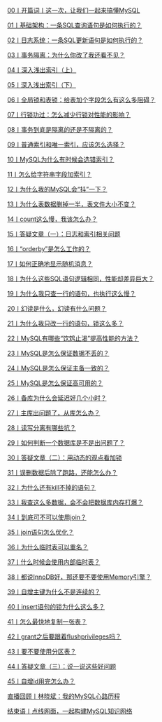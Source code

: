 <a href="./00丨开篇词丨这一次，让我们一起来搞懂MySQL.html">00丨开篇词丨这一次，让我们一起来搞懂MySQL</a>

<a href="./01丨基础架构：一条SQL查询语句是如何执行的？.html">01丨基础架构：一条SQL查询语句是如何执行的？</a>

<a href="./02丨日志系统：一条SQL更新语句是如何执行的？.html">02丨日志系统：一条SQL更新语句是如何执行的？</a>

<a href="./03丨事务隔离：为什么你改了我还看不见？.html">03丨事务隔离：为什么你改了我还看不见？</a>

<a href="./04丨深入浅出索引（上）.html">04丨深入浅出索引（上）</a>

<a href="./05丨深入浅出索引（下）.html">05丨深入浅出索引（下）</a>

<a href="./06丨全局锁和表锁：给表加个字段怎么有这么多阻碍？.html">06丨全局锁和表锁：给表加个字段怎么有这么多阻碍？</a>

<a href="./07丨行锁功过：怎么减少行锁对性能的影响？.html">07丨行锁功过：怎么减少行锁对性能的影响？</a>

<a href="./08丨事务到底是隔离的还是不隔离的？.html">08丨事务到底是隔离的还是不隔离的？</a>

<a href="./09丨普通索引和唯一索引，应该怎么选择？.html">09丨普通索引和唯一索引，应该怎么选择？</a>

<a href="./10丨MySQL为什么有时候会选错索引？.html">10丨MySQL为什么有时候会选错索引？</a>

<a href="./11丨怎么给字符串字段加索引？.html">11丨怎么给字符串字段加索引？</a>

<a href="./12丨为什么我的MySQL会“抖”一下？.html">12丨为什么我的MySQL会“抖”一下？</a>

<a href="./13丨为什么表数据删掉一半，表文件大小不变？.html">13丨为什么表数据删掉一半，表文件大小不变？</a>

<a href="./14丨count这么慢，我该怎么办？.html">14丨count这么慢，我该怎么办？</a>

<a href="./15丨答疑文章（一）：日志和索引相关问题.html">15丨答疑文章（一）：日志和索引相关问题</a>

<a href="./16丨“orderby”是怎么工作的？.html">16丨“orderby”是怎么工作的？</a>

<a href="./17丨如何正确地显示随机消息？.html">17丨如何正确地显示随机消息？</a>

<a href="./18丨为什么这些SQL语句逻辑相同，性能却差异巨大？.html">18丨为什么这些SQL语句逻辑相同，性能却差异巨大？</a>

<a href="./19丨为什么我只查一行的语句，也执行这么慢？.html">19丨为什么我只查一行的语句，也执行这么慢？</a>

<a href="./20丨幻读是什么，幻读有什么问题？.html">20丨幻读是什么，幻读有什么问题？</a>

<a href="./21丨为什么我只改一行的语句，锁这么多？.html">21丨为什么我只改一行的语句，锁这么多？</a>

<a href="./22丨MySQL有哪些“饮鸩止渴”提高性能的方法？.html">22丨MySQL有哪些“饮鸩止渴”提高性能的方法？</a>

<a href="./23丨MySQL是怎么保证数据不丢的？.html">23丨MySQL是怎么保证数据不丢的？</a>

<a href="./24丨MySQL是怎么保证主备一致的？.html">24丨MySQL是怎么保证主备一致的？</a>

<a href="./25丨MySQL是怎么保证高可用的？.html">25丨MySQL是怎么保证高可用的？</a>

<a href="./26丨备库为什么会延迟好几个小时？.html">26丨备库为什么会延迟好几个小时？</a>

<a href="./27丨主库出问题了，从库怎么办？.html">27丨主库出问题了，从库怎么办？</a>

<a href="./28丨读写分离有哪些坑？.html">28丨读写分离有哪些坑？</a>

<a href="./29丨如何判断一个数据库是不是出问题了？.html">29丨如何判断一个数据库是不是出问题了？</a>

<a href="./30丨答疑文章（二）：用动态的观点看加锁.html">30丨答疑文章（二）：用动态的观点看加锁</a>

<a href="./31丨误删数据后除了跑路，还能怎么办？.html">31丨误删数据后除了跑路，还能怎么办？</a>

<a href="./32丨为什么还有kill不掉的语句？.html">32丨为什么还有kill不掉的语句？</a>

<a href="./33丨我查这么多数据，会不会把数据库内存打爆？.html">33丨我查这么多数据，会不会把数据库内存打爆？</a>

<a href="./34丨到底可不可以使用join？.html">34丨到底可不可以使用join？</a>

<a href="./35丨join语句怎么优化？.html">35丨join语句怎么优化？</a>

<a href="./36丨为什么临时表可以重名？.html">36丨为什么临时表可以重名？</a>

<a href="./37丨什么时候会使用内部临时表？.html">37丨什么时候会使用内部临时表？</a>

<a href="./38丨都说InnoDB好，那还要不要使用Memory引擎？.html">38丨都说InnoDB好，那还要不要使用Memory引擎？</a>

<a href="./39丨自增主键为什么不是连续的？.html">39丨自增主键为什么不是连续的？</a>

<a href="./40丨insert语句的锁为什么这么多？.html">40丨insert语句的锁为什么这么多？</a>

<a href="./41丨怎么最快地复制一张表？.html">41丨怎么最快地复制一张表？</a>

<a href="./42丨grant之后要跟着flushprivileges吗？.html">42丨grant之后要跟着flushprivileges吗？</a>

<a href="./43丨要不要使用分区表？.html">43丨要不要使用分区表？</a>

<a href="./44丨答疑文章（三）：说一说这些好问题.html">44丨答疑文章（三）：说一说这些好问题</a>

<a href="./45丨自增id用完怎么办？.html">45丨自增id用完怎么办？</a>

<a href="./直播回顾丨林晓斌：我的MySQL心路历程.html">直播回顾丨林晓斌：我的MySQL心路历程</a>

<a href="./结束语丨点线网面，一起构建MySQL知识网络.html">结束语丨点线网面，一起构建MySQL知识网络</a>
